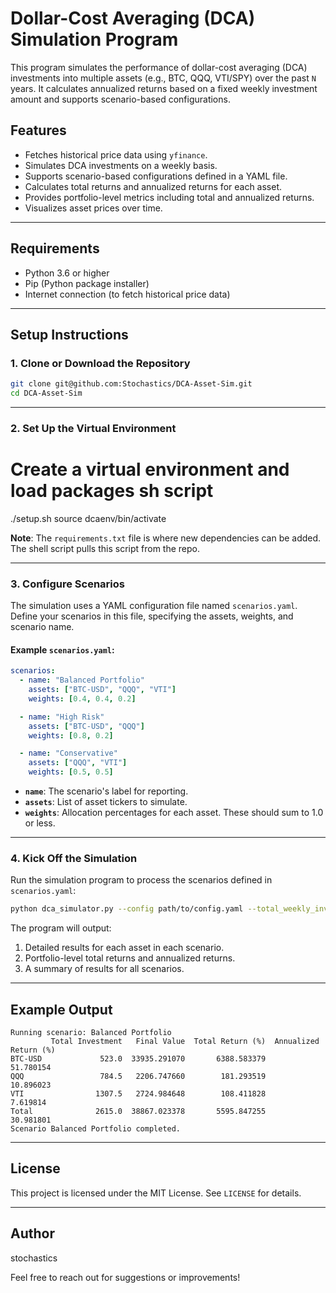 
# Dollar-Cost Averaging (DCA) Simulation Program

This program simulates the performance of dollar-cost averaging (DCA) investments into multiple assets (e.g., BTC, QQQ, VTI/SPY) over the past `N` years. It calculates annualized returns based on a fixed weekly investment amount and supports scenario-based configurations.

## Features

- Fetches historical price data using `yfinance`.
- Simulates DCA investments on a weekly basis.
- Supports scenario-based configurations defined in a YAML file.
- Calculates total returns and annualized returns for each asset.
- Provides portfolio-level metrics including total and annualized returns.
- Visualizes asset prices over time.

---

## Requirements

- Python 3.6 or higher
- Pip (Python package installer)
- Internet connection (to fetch historical price data)

---

## Setup Instructions

### 1. Clone or Download the Repository

```bash
git clone git@github.com:Stochastics/DCA-Asset-Sim.git
cd DCA-Asset-Sim
```
---

### 2. Set Up the Virtual Environment

# Create a virtual environment and load packages sh script
 ./setup.sh
source dcaenv/bin/activate

**Note**: The `requirements.txt` file is where new dependencies can be added. The shell script pulls this script from the repo.

---

### 3. Configure Scenarios

The simulation uses a YAML configuration file named `scenarios.yaml`. Define your scenarios in this file, specifying the assets, weights, and scenario name.

#### Example `scenarios.yaml`:
```yaml
scenarios:
  - name: "Balanced Portfolio"
    assets: ["BTC-USD", "QQQ", "VTI"]
    weights: [0.4, 0.4, 0.2]

  - name: "High Risk"
    assets: ["BTC-USD", "QQQ"]
    weights: [0.8, 0.2]

  - name: "Conservative"
    assets: ["QQQ", "VTI"]
    weights: [0.5, 0.5]
```

- **`name`**: The scenario's label for reporting.
- **`assets`**: List of asset tickers to simulate.
- **`weights`**: Allocation percentages for each asset. These should sum to 1.0 or less.

---

### 4. Kick Off the Simulation

Run the simulation program to process the scenarios defined in `scenarios.yaml`:

```bash
python dca_simulator.py --config path/to/config.yaml --total_weekly_investment 500 --years 10 --output-dir path/to/output

```

The program will output:
1. Detailed results for each asset in each scenario.
2. Portfolio-level total returns and annualized returns.
3. A summary of results for all scenarios.

---

## Example Output

```plaintext
Running scenario: Balanced Portfolio
         Total Investment   Final Value  Total Return (%)  Annualized Return (%)
BTC-USD             523.0  33935.291070       6388.583379              51.780154
QQQ                 784.5   2206.747660        181.293519              10.896023
VTI                1307.5   2724.984648        108.411828               7.619814
Total              2615.0  38867.023378       5595.847255              30.981801
Scenario Balanced Portfolio completed.
```

---
## License

This project is licensed under the MIT License. See `LICENSE` for details.

---

## Author

stochastics
 
Feel free to reach out for suggestions or improvements!


